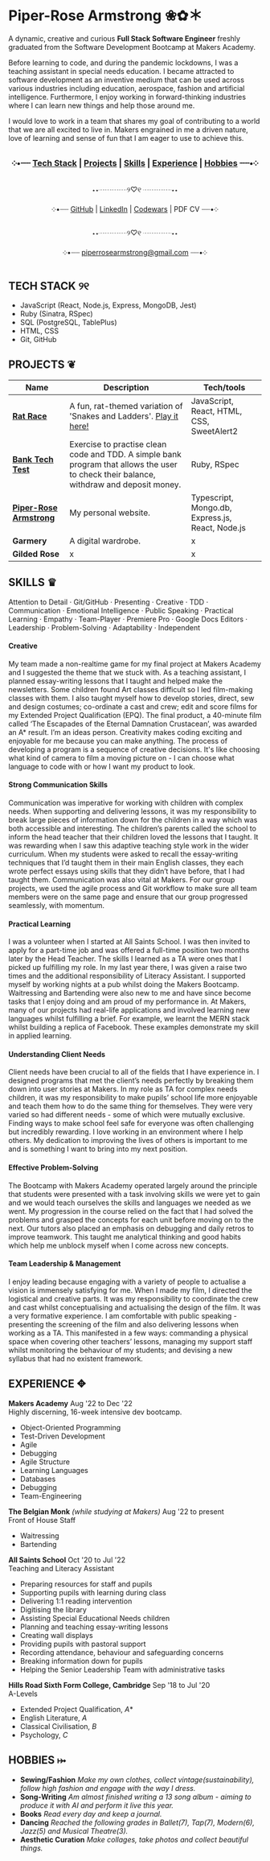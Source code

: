 # Piper-Rose Armstrong ❀✿＊ #

A dynamic, creative and curious **Full Stack Software Engineer** freshly graduated from the Software Development Bootcamp at Makers Academy. 

Before learning to code, and during the pandemic lockdowns, I was a teaching assistant in special needs education. I became attracted to software development as an inventive medium that can be used across various industries including education, aerospace, fashion and artificial intelligence. Furthermore, I enjoy working in forward-thinking industries where I can learn new things and help those around me. 

I would love to work in a team that shares my goal of contributing to a world that we are all excited to live in. Makers engrained in me a driven nature, love of learning and sense of fun that I am eager to use to achieve this.

<div align="center">

### ༶•┈┈ [Tech Stack](https://github.com/piperrosearmstrong#tech-stack-%E0%AD%A8%E0%AD%A7) | [Projects](https://github.com/piperrosearmstrong/piperrosearmstrong#projects-) | [Skills](https://github.com/piperrosearmstrong/piperrosearmstrong#skills-) | [Experience](https://github.com/piperrosearmstrong/piperrosearmstrong#experience-) | [Hobbies](https://github.com/piperrosearmstrong/piperrosearmstrong#hobbies-) ┈┈•༶

⋆⋆┈┈┈┈୨♡୧ ┈┈┈┈⋆⋆

༶•┈┈ [GitHub](https://github.com/piperrosearmstrong) | [LinkedIn](https://www.linkedin.com/in/piper-rose-armstrong-a20447265/) | [Codewars](https://www.codewars.com/users/piperrosearmstrong) | PDF CV ┈┈•༶

⋆⋆┈┈┈┈୨♡୧ ┈┈┈┈⋆⋆

༶•┈┈ piperrosearmstrong@gmail.com ┈┈•༶
  
</div>

## TECH STACK ୨୧

- JavaScript (React, Node.js, Express, MongoDB, Jest)
- Ruby (Sinatra, RSpec) 
- SQL (PostgreSQL, TablePlus)
- HTML, CSS 
- Git, GitHub

## PROJECTS ❦

| Name                         | Description       | Tech/tools        |
| ---------------------------- | ----------------- | ----------------- |
| **[Rat Race](https://github.com/Ollie-HB/rat-race)**                 | A fun, rat-themed variation of 'Snakes and Ladders'. [Play it here!](https://rat-race-boardgame.netlify.app/) | JavaScript, React, HTML, CSS, SweetAlert2 |
| **[Bank Tech Test](https://github.com/piperrosearmstrong/bank-tech-test)** | Exercise to practise clean code and TDD. A simple bank program that allows the user to check their balance, withdraw and deposit money. | Ruby, RSpec |
| **[Piper-Rose Armstrong](https://github.com/piperrosearmstrong/personal-website)**         | My personal website. | Typescript, Mongo.db, Express.js, React, Node.js |
| **Garmery**                  | A digital wardrobe. | x              |
| **Gilded Rose**                  | x | x              |

## SKILLS ♛

Attention to Detail · Git/GitHub · Presenting · Creative · TDD · Communication · Emotional Intelligence · Public Speaking · Practical Learning · Empathy · Team-Player · Premiere Pro · Google Docs Editors · Leadership · Problem-Solving · Adaptability · Independent

#### Creative

My team made a non-realtime game for my final project at Makers Academy and I suggested the theme that we stuck with. As a teaching assistant, I planned essay-writing lessons that I taught and helped make the newsletters. Some children found Art classes difficult so I led film-making classes with them. I also taught myself how to develop stories, direct, sew and design costumes; co-ordinate a cast and crew; edit and score films for my Extended Project Qualification (EPQ). The final product, a 40-minute film called ‘The Escapades of the Eternal Damnation Crustacean’, was awarded an A* result. I’m an ideas person. Creativity makes coding exciting and enjoyable for me because you can make anything. The process of developing a program is a sequence of creative decisions. It's like choosing what kind of camera to film a moving picture on - I can choose what language to code with or how I want my product to look.

#### Strong Communication Skills

Communication was imperative for working with children with complex needs. When supporting and delivering lessons, it was my responsibility to break large pieces of information down for the children in a way which was both accessible and interesting. The children’s parents called the school to inform the head teacher that their children loved the lessons that I taught. It was rewarding when I saw this adaptive teaching style work in the wider curriculum. When my students were asked to recall the essay-writing techniques that I’d taught them in their main English classes, they each wrote perfect essays using skills that they didn’t have before, that I had taught them. Communication was also vital at Makers. For our group projects, we used the agile process and Git workflow to make sure all team members were on the same page and ensure that our group progressed seamlessly, with momentum.

#### Practical Learning

I was a volunteer when I started at All Saints School. I was then invited to apply for a part-time job and was offered a full-time position two months later by the Head Teacher. The skills I learned as a TA were ones that I picked up fulfilling my role. In my last year there, I was given a raise two times and the additional responsibility of Literacy Assistant. I supported myself by working nights at a pub whilst doing the Makers Bootcamp. Waitressing and Bartending were also new to me and have since become tasks that I enjoy doing and am proud of my performance in. At Makers, many of our projects had real-life applications and involved learning new languages whilst fulfilling a brief. For example, we learnt the MERN stack whilst building a replica of Facebook. These examples demonstrate my skill in applied learning.

#### Understanding Client Needs

Client needs have been crucial to all of the fields that I have experience in. I designed programs that met the client’s needs perfectly by breaking them down into user stories at Makers. In my role as TA for complex needs children, it was my responsibility to make pupils’ school life more enjoyable and teach them how to do the same thing for themselves. They were very varied so had different needs - some of which were mutually exclusive. Finding ways to make school feel safe for everyone was often challenging but incredibly rewarding. I love working in an environment where I help others. My dedication to improving the lives of others is important to me and is something I want to bring into my next position.

#### Effective Problem-Solving

The Bootcamp with Makers Academy operated largely around the principle that students were presented with a task involving skills we were yet to gain and we would teach ourselves the skills and languages we needed as we went. My progression in the course relied on the fact that I had solved the problems and grasped the concepts for each unit before moving on to the next. Our tutors also placed an emphasis on debugging and daily retros to improve teamwork. This taught me analytical thinking and good habits which help me unblock myself when I come across new concepts.

#### Team Leadership & Management

I enjoy leading because engaging with a variety of people to actualise a vision is immensely satisfying for me. When I made my film, I directed the logistical and creative parts. It was my responsibility to coordinate the crew and cast whilst conceptualising and actualising the design of the film. It was a very formative experience. I am comfortable with public speaking - presenting the screening of the film and also delivering lessons when working as a TA. This manifested in a few ways: commanding a physical space when covering other teachers’ lessons, managing my support staff whilst monitoring the behaviour of my students; and devising a new syllabus that had no existent framework.

## EXPERIENCE ✥

**Makers Academy** Aug '22 to Dec '22    
Highly discerning, 16-week intensive dev bootcamp.

- Object-Oriented Programming
- Test-Driven Development
- Agile
- Debugging
- Agile Structure
- Learning Languages
- Databases
- Debugging
- Team-Engineering

**The Belgian Monk** _(while studying at Makers)_ Aug '22 to present    
Front of House Staff

- Waitressing
- Bartending

**All Saints School** Oct '20 to Jul '22    
Teaching and Literacy Assistant

- Preparing resources for staff and pupils
- Supporting pupils with learning during class
- Delivering 1:1 reading intervention
- Digitising the library
- Assisting Special Educational Needs children
- Planning and teaching essay-writing lessons
- Creating wall displays
- Providing pupils with pastoral support
- Recording attendance, behaviour and safeguarding concerns
- Breaking information down for pupils
- Helping the Senior Leadership Team with administrative tasks

**Hills Road Sixth Form College, Cambridge** Sep '18 to Jul '20    
A-Levels

- Extended Project Qualification, *A**
- English Literature, *A*
- Classical Civilisation, *B*
- Psychology, *C*

## HOBBIES ⤠

- **Sewing/Fashion** _Make my own clothes, collect vintage(sustainability), follow high fashion and engage with the way I dress._
- **Song-Writing** _Am almost finished writing a 13 song album - aiming to produce it with AI and perform it live this year._
- **Books** _Read every day and keep a journal._
- **Dancing** _Reached the following grades in Ballet(7), Tap(7), Modern(6), Jazz(5) and Musical Theatre(3)._
- **Aesthetic Curation** _Make collages, take photos and collect beautiful things._

